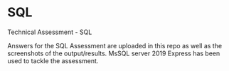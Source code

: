 # SQL
Technical Assessment - SQL

Answers for the SQL Assessment are uploaded in this repo as well as the screenshots of the output/results.
MsSQL server 2019 Express has been used to tackle the assessment.
